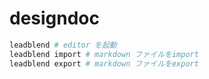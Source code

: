# designdoc

```bash
leadblend # editor を起動
leadblend import # markdown ファイルをimport
leadblend export # markdown ファイルをexport
```